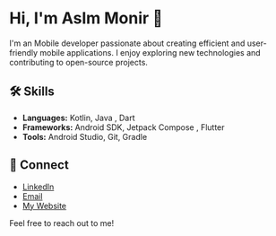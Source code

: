 # Hi, I'm Aslm Monir 👋

I'm an Mobile  developer passionate about creating efficient and user-friendly mobile applications. I enjoy exploring new technologies and contributing to open-source projects.

## 🛠️ Skills

* **Languages:** Kotlin, Java , Dart
* **Frameworks:** Android SDK, Jetpack Compose , Flutter
* **Tools:** Android Studio, Git, Gradle 


## 🔗 Connect

* [LinkedIn](https://www.linkedin.com/in/aslmmonir/)
* [Email](aslmmon993@gmail.com)
* [My Website](https://aslmmon.github.io/aslmmovic/)


Feel free to reach out to me!
